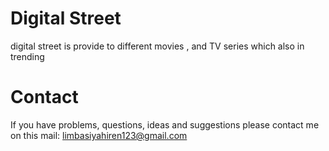# Digital Street

digital street is provide to different movies , and TV series which also in trending 


# Contact

If you have problems, questions, ideas and suggestions please contact me 
on this mail: limbasiyahiren123@gmail.com 
